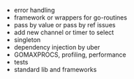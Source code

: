 
* error handling
* framework or wrappers for go-routines
* pass by value or pass by ref issues 
* add new channel or timer to select
* singleton
* dependency injection by uber
* GOMAXPROCS, profiling, performance
* tests
* standard lib and frameworks
